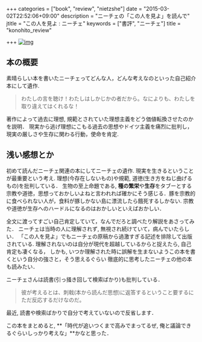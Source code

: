 +++
categories = ["book", "review", "nietzshe"]
date = "2015-03-02T22:52:06+09:00"
description = "ニーチェの「この人を見よ」を読んで"
jtitle = "この人を見よ : ニーチェ"
keywords = ["書評", "ニーチェ"]
title = "konohito_review"

+++
[![img](https://images-na.ssl-images-amazon.com/images/I/51JRbhddnvL.jpg)](http://amzn.to/1B1uFiy)
## 本の概要
素晴らしい本を書いたニーチェってどんな人，どんな考えなのといった自己紹介本にして遺作.

>わたしの言を聴け！わたしはしかじかの者だから。なによりも、わたしを取り違えてはくれるな！


著作によって過去に理想, 規範とされていた理想主義をどう価値転換させたのかを説明．
現実から逃げ理想にこもる過去の思想やドイツ主義を痛烈に批判し，
現実の厳しさや生存に関わる行動，使命を肯定.

## 浅い感想とか
初めて読んだニーチェ関連の本にしてニーチェの遺作.
現実を生きるということが最重要という考え.
理想(今存在しないもの)や規範, 道徳(生き方をねじ曲げるもの)を批判している．
生物の至上命題である, **種の繁栄**や**生存**をタブーとする宗教や道徳，思想っておかしいよねと言われれば確かにそう感じる．豚を宗教的に食べられない人が，食料が豚しかない島に漂流したら餓死するしかない. 宗教や道徳が生存へのハードルになるのはおかしいといえばおかしい．

全文に渡ってすごい自己肯定していて，なんでだろと調べたり解説をあさってみた．
ニーチェは当時の人に理解されず, 無視され続けていて，病んでいたらしい．
「この人を見よ」でもニーチェの原稿から過激すぎる記述を排除して出版されている.
理解されないのは自分が現代を超越しているからと捉えたら, 自己肯定も凄くなる，
しかも, いつか理解された時に誤解を生まないようこの本を書くという自分の強さと，そう思えるぐらい
徹底的に思考したニーチェの他の本も読みたい．

ニーチェさんは読書(引っ掻き回して検索ばかり)も批判している．

>彼が考えるとは、刺戟(本から読んだ思想)に返答するということ要するにただ反応するだけなのだ。

最近, 読書や検索ばかりで自分で考えていないので反省します．

この本をまとめると, **「時代が追いつくまで高みでまってるぜ, 俺と議論できるぐらいしっかり考えな」**かなと思った．
